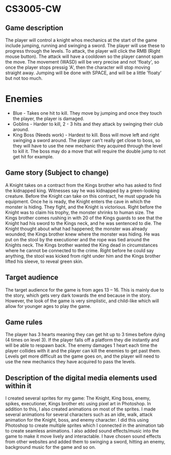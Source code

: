 # CS3005-CW

## Game description
The player will control a knight whos mechanics at the start of the game include jumping, running and swinging a sword. The player will use these to progress through the levels. To attack, the player will click the RMB (Right mouse button). The attack will have a cooldown so the player cannot spam the move. The movement (WASD) will be very precise and not 'floaty', so once the player stops pressig 'A', then the character will stop moving straight away. Jumping will be done with SPACE, and will be a little 'floaty' but not too much. 

# Enemies 
* Blue - Takes one hit to kill. They move by jumping and once they touch the player, the player is damaged. 
* Goblins - Harder to kill, 2 - 3 hits and they attack by swinging their club around. 
* King Boss (Needs work) - Hardest to kill. Boss will move left and right swinging a sword around. The player can't really get close to boss, so they will have to use the new mechanic they acquired through the level to kill it. The boss may do a move that will require the double jump to not get hit for example. 

## Game story (Subject to change)
A Knight takes on a contract from the Kings brother who has asked to find the kidnapped king. Witnesses say he was kidnapped by a green-looking creature. Before the Knight can take on this contract, he must upgrade his equipment. Once he is ready, the Knight enters the cave in which the monster is hiding. They fight, and the Knight is victorious. Right before the Knight was to claim his trophy, the monster shrinks to human size. The Kings brother comes rushing in with 20 of the Kings guards to see that the Knight had his sword to the Kings neck, and he was sentenced to die. The Knight thought about what had happened; the monster was already wounded; the Kings brother knew where the monster was hiding. He was put on the stool by the executioner and the rope was tied around the Knights neck. The Kings brother wanted the King dead in circumstances where he cannot be connected to the crime. Right before he could say anything, the stool was kicked from right under him and the Kings brother lifted his sleeve, to reveal green skin.

## Target audience
The target audience for the game is from ages 13 – 16. This is mainly due to the story, which gets very dark towards the end because in the story. However, the look of the game is very simplistic, and child-like which will allow for younger ages to play the game. 

## Game rules
The player has 3 hearts meaning they can get hit up to 3 times before dying (4 times on level 3). If the player falls off a platform they die instantly and will be able to respawn back. The enemy damages 1 heart each time the player collides with it and the player can kill the enemies to get past them. Levels get more difficult as the game goes on, and the player will need to use the new mechanics they have acquired to pass the levels.

## Description of the digital media elements used within it
I created several sprites for my game: The Knight, King boss, enemy, spikes, executioner, Kings brother etc using pixel art in Photoshop. In addition to this, I also created animations on most of the sprites. I made several animations for several characters such as an idle, walk, attack animation for the Knight, boss, and enemy character. I did this using Photoshop to create multiple sprites which I connected in the animation tab to create seamless animations.
I also added sound effects/music into the game to make it move lively and interactable. I have chosen sound effects from other websites and added them to swinging a sword, hitting an enemy, background music for the game and so on.

